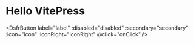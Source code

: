 # Hello VitePress

<DsfrButton
        label="label"
        :disabled="disabled"
        :secondary="secondary"
        :icon="icon"
        :iconRight="iconRight"
        @click="onClick"
      />
